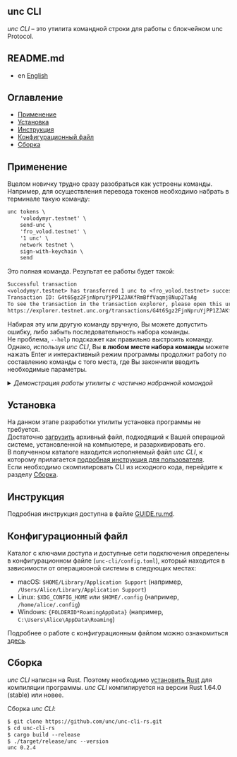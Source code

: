 unc CLI
--------
_unc CLI_ – это утилита командной строки для работы с блокчейном unc Protocol.

## README.md

- en [English](README.en.md)

## Оглавление

- [Применение](#применение)
- [Установка](#установка)
- [Инструкция](#инструкция)
- [Конфигурационный файл](#конфигурационный-файл)
- [Сборка](#сборка)

## Применение

Вцелом новичку трудно сразу разобраться как устроены команды.  
Например, для осуществления перевода токенов необходимо набрать в терминале такую команду:

```txt
unc tokens \
    'volodymyr.testnet' \
    send-unc \
    'fro_volod.testnet' \
    '1 unc' \
    network testnet \
    sign-with-keychain \
    send
```

Это полная команда. Результат ее работы будет такой:

```txt
Successful transaction
<volodymyr.testnet> has transferred 1 unc to <fro_volod.testnet> successfully.
Transaction ID: G4t6Sgz2FjnNpruYjPP1ZJAKfRmBffVaqmj8Nup2TaAg
To see the transaction in the transaction explorer, please open this url in your browser:
https://explorer.testnet.unc.org/transactions/G4t6Sgz2FjnNpruYjPP1ZJAKfRmBffVaqmj8Nup2TaAg
```

Набирая эту или другую команду вручную, Вы можете допустить ошибку, либо забыть последовательность набора команды.  
Не проблема, `--help` подскажет как правильно выстроить команду.  
Однако, используя _unc CLI_, Вы __в любом месте набора команды__ можете нажать Enter и интерактивный режим программы продолжит работу по составлению команды с того места, где Вы закончили вводить необходимые параметры.

<details><summary><i>Демонстрация работы утилиты с частично набранной командой</i></summary>
<a href="https://asciinema.org/a/AfxLN1QtJi1z1qXuowTj2nDw2?autoplay=1&t=1&speed=2">
    <img src="https://asciinema.org/a/AfxLN1QtJi1z1qXuowTj2nDw2.png" width="836"/>
</a>
</details>

## Установка

На данном этапе разработки утилиты установка программы не требуется.  
Достаточно [загрузить](https://github.com/unc/unc-cli-rs/releases/) архивный файл, подходящий к Вашей операциой системе, установленной на компьютере, и разархивировать его.  
В полученном каталоге находится исполняемый файл _unc CLI_, к которому прилагается [подробная инструкция для пользователя](GUIDE.ru.md).  
Если необходимо скомпилировать CLI из исходного кода, перейдите к разделу [Сборка](#сборка).

## Инструкция

Подробная инструкция доступна в файле [GUIDE.ru.md](GUIDE.ru.md).

## Конфигурационный файл

Каталог с ключами доступа и доступные сети подключения определены в конфигурационном файле (`unc-cli/config.toml`), который находится в зависимости от операциооной системы в следующих местах:

- macOS: `$HOME/Library/Application Support` (например, `/Users/Alice/Library/Application Support`)
- Linux: `$XDG_CONFIG_HOME` или `$HOME/.config` (например, `/home/alice/.config`)
- Windows: `{FOLDERID*RoamingAppData}` (например, `C:\Users\Alice\AppData\Roaming`)

Подробнее о работе с конфигурационным файлом можно ознакомиться [здесь](GUIDE.ru.md#config---manage-connections-in-a-configuration-file).

## Сборка

_unc CLI_ написан на Rust. Поэтому необходимо
[установить Rust](https://www.rust-lang.org/) для компиляции программы.
_unc CLI_ компилируется на версии Rust 1.64.0 (stable) или новее.

Сборка _unc CLI_:

```txt
$ git clone https://github.com/unc/unc-cli-rs.git
$ cd unc-cli-rs
$ cargo build --release
$ ./target/release/unc --version
unc 0.2.4
```
